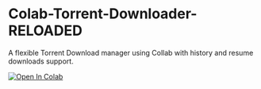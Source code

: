 # Colab-Torrent-Downloader-RELOADED
A flexible Torrent Download manager using Collab with history and resume downloads support.

[![Open In Colab](https://colab.research.google.com/assets/colab-badge.svg)](https://colab.research.google.com/drive/11lloVHqOjJQDAGgERAJsy0_rpmZNvJvJ#scrollTo=04aXCR9ODJkn])
